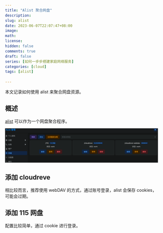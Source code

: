 ```yaml
---
title: "Alist 聚合网盘"
description:
slug: alist
date: 2023-06-07T22:07:47+08:00
image:
math:
license:
hidden: false
comments: true
draft: false
series: [如何一步步搭建家庭网络服务]
categories: [cloud]
tags: [alist]

---
```


本文记录如何使用 alist 来聚合网盘资源。

<!--more-->
## 概述

[alist](https://alist.nn.ci/) 可以作为一个网盘聚合程序。

![已经配置的存储](images/all-storage.png)

## 添加 cloudreve

相比较而言，推荐使用 webDAV 的方式，通过账号登录，alist 会保存 cookies，可能会过期。

## 添加 115 网盘

配置比较简单，通过 cookie 进行登录。
